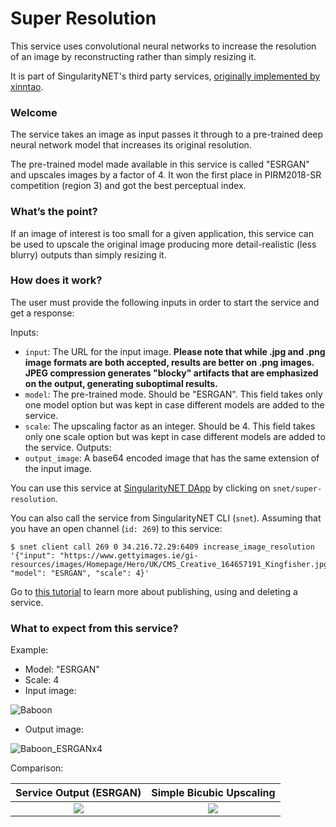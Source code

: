 [issue-template]: ../../../issues/new?template=BUG_REPORT.md
[feature-template]: ../../../issues/new?template=FEATURE_REQUEST.md

<!--
<a href="https://singularitynet.io/">
<img align="right" src="../assets/logo/singularityNETblue.png" alt="drawing" width="160"/>
</a>
-->

# Super Resolution

This service uses convolutional neural networks to increase the resolution of an image by reconstructing rather than simply resizing it.

It is part of SingularityNET's third party services, [originally implemented by xinntao](https://github.com/xinntao/ESRGAN).

### Welcome

The service takes an image as input passes it through to a pre-trained deep neural network model that increases its original resolution.

The pre-trained model made available in this service is called "ESRGAN" and upscales images by a factor of 4. It won the first place in PIRM2018-SR competition (region 3) and got the best perceptual index. 

### What’s the point?

If an image of interest is too small for a given application, this service can be used to upscale the original image producing more detail-realistic (less blurry) outputs than simply resizing it.

### How does it work?

The user must provide the following inputs in order to start the service and get a response:

Inputs:
  - `input`: The URL for the input image. **Please note that while .jpg and .png image formats are both accepted, results are better on .png images. JPEG compression generates "blocky" artifacts that are emphasized on the output, generating suboptimal results.** 
  - `model`: The pre-trained mode. Should be "ESRGAN". This field takes only one model option but was kept in case different models are added to the service.
  - `scale`: The upscaling factor as an integer. Should be 4. This field takes only one scale option but was kept in case different models are added to the service.
Outputs:
  - `output_image`: A base64 encoded image that has the same extension of the input image.

You can use this service at [SingularityNET DApp](http://beta.singularitynet.io/) by clicking on `snet/super-resolution`.

You can also call the service from SingularityNET CLI (`snet`). Assuming that you have an open channel (`id: 269`) to this service:

```
$ snet client call 269 0 34.216.72.29:6409 increase_image_resolution '{"input": "https://www.gettyimages.ie/gi-resources/images/Homepage/Hero/UK/CMS_Creative_164657191_Kingfisher.jpg", "model": "ESRGAN", "scale": 4}'
```

Go to [this tutorial](https://github.com/singnet/wiki/tree/master/tutorials/howToPublishService) to learn more about publishing, using and deleting a service.

### What to expect from this service?

Example:

- Model: "ESRGAN"
- Scale: 4
- Input image:

![Baboon](assets/users_guide/baboon.png)

- Output image:

![Baboon_ESRGANx4](assets/users_guide/baboon_rlt.png)

Comparison:

Service Output (ESRGAN)             | Simple Bicubic Upscaling
:---------------------------------:|:-------------------------:
<img src="assets/users_guide/baboon_rlt.png"> | <img src="assets/users_guide/baboon_bicubic.png">
